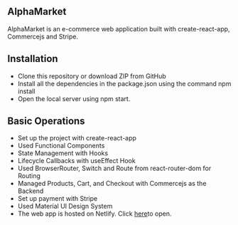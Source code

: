 ## AlphaMarket

AlphaMarket is an e-commerce web application built with create-react-app, Commercejs and Stripe.

## Installation

- Clone this repository or download ZIP from GitHub
- Install all the dependencies in the package.json using the command npm install
- Open the local server using npm start.

## Basic Operations

- Set up the project with create-react-app
- Used Functional Components
- State Management with Hooks
- Lifecycle Callbacks with useEffect Hook
- Used BrowserRouter, Switch and Route from react-router-dom for Routing
- Managed Products, Cart, and Checkout with Commercejs as the Backend
- Set up payment with Stripe
- Used Material UI Design System
- The web app is hosted on Netlify. Click [here]()to open.
